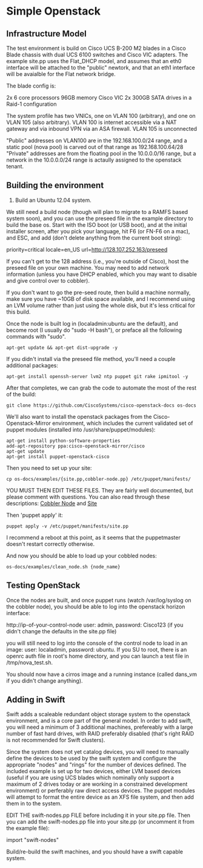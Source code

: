 Simple Openstack
================

Infrastructure Model
--------------------

The test environment is build on Cisco UCS B-200 M2 blades in a Cisco Blade chassis with dual UCS 6100 switches and Cisco VIC adapters.
The example site.pp uses the Flat_DHCP model, and assumes that an eth0 interface will be attached to the "public" newtork, and that an eth1 interface will be avaialble for the Flat network bridge.

The blade config is:

  2x 6 core processors
  96GB memory
  Cisco VIC
  2x 300GB SATA drives in a Raid-1 configuration  

The system profile has two VNICs, one on VLAN 100 (arbitrary), and one on VLAN 105 (also arbitrary).
VLAN 100 is internet accessible via a NAT gateway and via inbound VPN via an ASA firewall.
VLAN 105 is unconnected

"Public" addresses on VLAN100 are in the 192.168.100.0/24 range, and a static pool (nova pool) is carved out of that range as 192.168.100.64/28
"Private" addresses are from the floating pool in the 10.0.0.0/16 range, but a network in the 10.0.0.0/24 range is actaully assigned to the openstack tenant.

Building the environment
------------------------

1) Build an Ubuntu 12.04 system.

We still need a build node (though will plan to migrate to a RAMFS based system soon), and
you can use the preseed file in the example directory to build the base os.  Start with the ISO boot (or USB boot), and at the initial installer screen, after you pick your language, hit F6 (or FN-F6 on a mac), and ESC, and add (don't delete anything from the current boot string):

 priority=critical locale=en_US url=http://128.107.252.163/preseed

If you can't get to the 128 address (i.e., you're outside of Cisco), host the preseed file on your own machine. You may need to add network information (unless you have DHCP enabled, which you may want to disable and give control over to cobbler).

If you don't want to go the pre-seed route, then build a machine normally, make sure you have ~10GB of disk space available, and I recommend using an LVM volume rather than just using the whole disk, but it's less critical for this build.

Once the node is built log in (localadmin:ubuntu are the default), and become root (I usually do "sudo -H bash"), or preface all the following commands with "sudo".

	apt-get update && apt-get dist-upgrade -y

If you didn't install via the preseed file method, you'll need a couple additional packages:

	apt-get install openssh-server lvm2 ntp puppet git rake ipmitool -y

After that completes, we can grab the code to automate the most of the rest of the build:

	git clone https://github.com/CiscoSystems/cisco-openstack-docs os-docs

We'll also want to install the openstack packages from the Cisco-Openstack-Mirror environment, which includes the current validated set of puppet modules (installed into /usr/share/puppet/modules):

	apt-get install python-software-properties
	add-apt-repository ppa:cisco-openstack-mirror/cisco
	apt-get update
	apt-get install puppet-openstack-cisco

Then you need to set up your site:

	cp os-docs/examples/{site.pp,cobbler-node.pp} /etc/puppet/manifests/

YOU MUST THEN EDIT THESE FILES.  They are fairly well documented, but please comment with questions. You can also read through these descriptions: [Cobbler Node](https://github.com/CiscoSystems/cisco-openstack-docs/blob/master/Cobbler-Node.md)  and [Site](https://github.com/CiscoSystems/cisco-openstack-docs/blob/master/Site.md)

Then 'puppet apply' it:

	puppet apply -v /etc/puppet/manifests/site.pp

I recommend a reboot at this point, as it seems that the puppetmaster doesn't restart correctly otherwise.

And now you should be able to load up your cobbled nodes:

	os-docs/examples/clean_node.sh {node_name}

Testing OpenStack
-----------------

Once the nodes are built, and once puppet runs (watch /var/log/syslog on the cobbler node), you should be able to log into the openstack horizon interface:

http://ip-of-your-control-node
user: admin, password: Cisco123 (if you didn't change the defaults in the site.pp file)

you will still need to log into the console of the control node to load in an image:
user: localadmin, password: ubuntu.  If you SU to root, there is an openrc auth file in root's home directory, and you can launch a test file in /tmp/nova_test.sh.

You should now have a cirros image and a running instance (called dans_vm if you didn't change anything).

Adding in Swift
---------------

Swift adds a scaleable redundant object storage system to the openstack environment, and is a core part of the general model.  In order to add swift, you will need a minimum of 3 additional machines, prefereably with a large number of fast hard drives, with RAID preferably disabled (that's right RAID is not recommended for Swift clusters).

Since the system does not yet catalog devices, you will need to manually define the devices to be used by the swift system and configure the appropriate "nodes" and "rings" for the number of devices defined.  The included example is set up for two devices, either LVM based devices (useful if you are using UCS blades which nominally only support a maximum of 2 drives today or are working in a constrained development environment) or perferably raw direct access devices.  The puppet modules will attempt to format the entire device as an XFS file system, and then add them in to the system.

EDIT THE swift-nodes.pp FILE before including it in your site.pp file.  Then you can add the swift-nodes.pp file into your site.pp (or uncomment it from the example file):

  import "swift-nodes"

Build/re-build the swift machines, and you should have a swift capable system.
